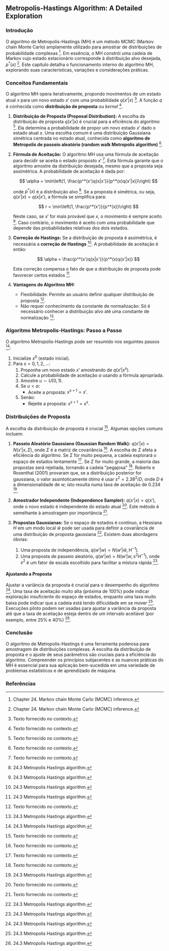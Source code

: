 ## Metropolis-Hastings Algorithm: A Detailed Exploration

### Introdução
O algoritmo de Metropolis-Hastings (MH) é um método MCMC (Markov chain Monte Carlo) amplamente utilizado para amostrar de distribuições de probabilidade complexas [^24.1]. Em essência, o MH constrói uma cadeia de Markov cujo estado estacionário corresponde à distribuição alvo desejada, $p^*(x)$ [^24.1]. Este capítulo detalha o funcionamento interno do algoritmo MH, explorando suas características, variações e considerações práticas.

### Conceitos Fundamentais
O algoritmo MH opera iterativamente, propondo movimentos de um estado atual $x$ para um novo estado $x'$ com uma probabilidade $q(x'|x)$ [^texto_ocr_1]. A função $q$ é conhecida como **distribuição de proposta** ou *kernel* [^texto_ocr_1].

1.  **Distribuição de Proposta (Proposal Distribution):** A escolha da distribuição de proposta $q(x'|x)$ é crucial para a eficiência do algoritmo [^texto_ocr_1]. Ela determina a probabilidade de propor um novo estado $x'$ dado o estado atual $x$. Uma escolha comum é uma distribuição Gaussiana simétrica centrada no estado atual, conhecida como **algoritmo de Metropolis de passeio aleatório (random walk Metropolis algorithm)** [^texto_ocr_1].

2.  **Fórmula de Aceitação:** O algoritmo MH usa uma fórmula de aceitação para decidir se aceita o estado proposto $x'$ [^texto_ocr_1]. Esta fórmula garante que o algoritmo amostre da distribuição desejada, mesmo que a proposta seja assimétrica. A probabilidade de aceitação é dada por:

    $$     \alpha = \min\left(1, \frac{p^*(x')q(x|x')}{p^*(x)q(x'|x)}\right)     $$

    onde $p^*(x)$ é a distribuição alvo [^24.3]. Se a proposta é simétrica, ou seja, $q(x'|x) = q(x|x')$, a fórmula se simplifica para:

    $$     r = \min\left(1, \frac{p^*(x')}{p^*(x)}\right)     $$

    Neste caso, se $x'$ for mais provável que $x$, o movimento é sempre aceito [^24.3]. Caso contrário, o movimento é aceito com uma probabilidade que depende das probabilidades relativas dos dois estados.

3. **Correção de Hastings:** Se a distribuição de proposta é assimétrica, é necessária a **correção de Hastings** [^24.3]. A probabilidade de aceitação é então:

    $$     \alpha = \frac{p^*(x')q(x|x')}{p^*(x)q(x'|x)}     $$

    Esta correção compensa o fato de que a distribuição de proposta pode favorecer certos estados [^24.3].

4.  **Vantagens do Algoritmo MH:**
    *   Flexibilidade: Permite ao usuário definir qualquer distribuição de proposta [^texto_ocr_1].
    *   Não requer conhecimento da constante de normalização: Só é necessário conhecer a distribuição alvo até uma constante de normalização [^24.3].

### Algoritmo Metropolis-Hastings: Passo a Passo
O algoritmo Metropolis-Hastings pode ser resumido nos seguintes passos [^24.3]:
1. Inicialize $x^0$ (estado inicial).
2. Para $s = 0, 1, 2, ...$:
    1.  Proponha um novo estado $x'$ amostrando de $q(x'|x^s)$.
    2.  Calcule a probabilidade de aceitação $\alpha$ usando a fórmula apropriada.
    3.  Amostre $u \sim U(0, 1)$.
    4.  Se $u < \alpha$:
        *   Aceite a proposta: $x^{s+1} = x'$.
    5.  Senão:
        *   Rejeite a proposta: $x^{s+1} = x^s$.

### Distribuições de Proposta
A escolha da distribuição de proposta é crucial [^texto_ocr_1]. Algumas opções comuns incluem:

1.  **Passeio Aleatório Gaussiano (Gaussian Random Walk):** $q(x'|x) = N(x'|x, \Sigma)$, onde $\Sigma$ é a matriz de covariância [^texto_ocr_1]. A escolha de $\Sigma$ afeta a eficiência do algoritmo. Se $\Sigma$ for muito pequena, a cadeia explorará o espaço de estados lentamente [^texto_ocr_1]. Se $\Sigma$ for muito grande, a maioria das propostas será rejeitada, tornando a cadeia "pegajosa" [^texto_ocr_1].
    Roberts e Rosenthal (2001) provaram que, se a distribuição posterior for gaussiana, o valor assintoticamente ótimo é usar $s^2 = 2.38^2/D$, onde $D$ é a dimensionalidade de $w$; isto resulta numa taxa de aceitação de 0.234 [^24.3].

2.  **Amostrador Independente (Independence Sampler):** $q(x'|x) = q(x')$, onde o novo estado é independente do estado atual [^texto_ocr_1]. Este método é semelhante à amostragem por importância [^texto_ocr_1].

3.  **Propostas Gaussianas:** Se o espaço de estados é contínuo, a Hessiana $H$ em um modo local $\hat w$ pode ser usada para definir a covariância de uma distribuição de proposta gaussiana [^24.3]. Existem duas abordagens óbvias:
    1.  Uma proposta de independência, $q(w'|w) = N(w'|\hat w, H^{-1})$.
    2.  Uma proposta de passeio aleatório, $q(w'|w) = N(w'|w, s^2H^{-1})$, onde $s^2$ é um fator de escala escolhido para facilitar a mistura rápida [^24.3].

#### Ajustando a Proposta
Ajustar a variância da proposta é crucial para o desempenho do algoritmo [^24.3]. Uma taxa de aceitação muito alta (próxima de 100%) pode indicar exploração insuficiente do espaço de estados, enquanto uma taxa muito baixa pode indicar que a cadeia está tendo dificuldade em se mover [^24.3]. Execuções piloto podem ser usadas para ajustar a variância da proposta até que a taxa de aceitação esteja dentro de um intervalo aceitável (por exemplo, entre 25% e 40%) [^24.3].

### Conclusão
O algoritmo de Metropolis-Hastings é uma ferramenta poderosa para amostragem de distribuições complexas. A escolha da distribuição de proposta e o ajuste de seus parâmetros são cruciais para a eficiência do algoritmo. Compreender os princípios subjacentes e as nuances práticas do MH é essencial para sua aplicação bem-sucedida em uma variedade de problemas estatísticos e de aprendizado de máquina.

### Referências
[^texto_ocr_1]: Texto fornecido no contexto.
[^24.1]: Chapter 24. Markov chain Monte Carlo (MCMC) inference.
[^24.3]: 24.3 Metropolis Hastings algorithm.

<!-- END -->